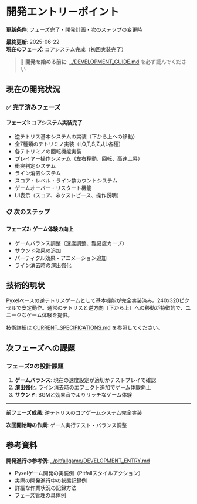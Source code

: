 # 開発エントリーポイント

**更新条件**: フェーズ完了・開発計画・次のステップの変更時

**最終更新**: 2025-06-22  
**現在のフェーズ**: コアシステム完成（初回実装完了）

> **📖 開発を始める前に**: [../DEVELOPMENT_GUIDE.md](../DEVELOPMENT_GUIDE.md) を必ず読んでください

## 現在の開発状況

### ✅ 完了済みフェーズ

#### フェーズ1: コアシステム実装完了
- 逆テトリス基本システムの実装（下から上への移動）
- 全7種類のテトリミノ実装（I,O,T,S,Z,J,L各種）
- 各テトリミノの回転機能実装
- プレイヤー操作システム（左右移動、回転、高速上昇）
- 衝突判定システム
- ライン消去システム
- スコア・レベル・ライン数カウントシステム
- ゲームオーバー・リスタート機能
- UI表示（スコア、ネクストピース、操作説明）

### 📋 次のステップ

#### フェーズ2: ゲーム体験の向上
- ゲームバランス調整（速度調整、難易度カーブ）
- サウンド効果の追加
- パーティクル効果・アニメーション追加
- ライン消去時の演出強化

## 技術的現状

Pyxelベースの逆テトリスゲームとして基本機能が完全実装済み。240x320ピクセルで安定動作。通常のテトリスと逆方向（下から上）への移動が特徴的で、ユニークなゲーム体験を提供。

技術詳細は [CURRENT_SPECIFICATIONS.md](./CURRENT_SPECIFICATIONS.md) を参照してください。

## 次フェーズへの課題

### フェーズ2の設計課題
1. **ゲームバランス**: 現在の速度設定が適切かテストプレイで確認
2. **演出強化**: ライン消去時のエフェクト追加でゲーム体験向上
3. **サウンド**: BGMと効果音でよりリッチなゲーム体験

---

**前フェーズ成果**: 逆テトリスのコアゲームシステム完全実装

**次回開始時の作業**: ゲーム実行テスト・バランス調整

## 参考資料

**開発進行の参考例**: [../pitfallgame/DEVELOPMENT_ENTRY.md](../pitfallgame/DEVELOPMENT_ENTRY.md)
- Pyxelゲーム開発の実装例（Pitfallスタイルアクション）
- 実際の開発進行中の状態記録例
- 詳細な作業状況の記録方法
- フェーズ管理の具体例
